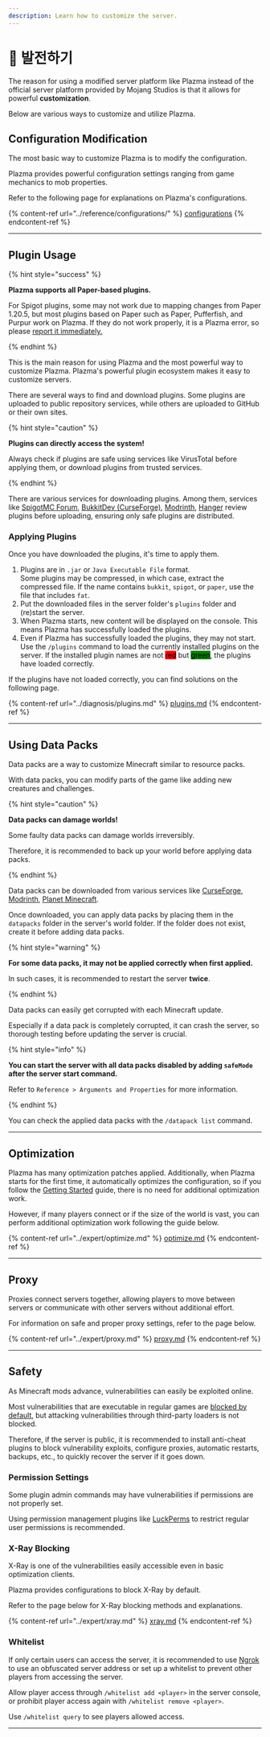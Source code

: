 ```yaml
---
description: Learn how to customize the server.
---
```


# 📶 발전하기

The reason for using a modified server platform like Plazma instead of the official server platform provided by Mojang Studios is that it allows for powerful **customization**.

Below are various ways to customize and utilize Plazma.

## Configuration Modification <a href="#id-1" id="id-1"></a>

The most basic way to customize Plazma is to modify the configuration.

Plazma provides powerful configuration settings ranging from game mechanics to mob properties.

Refer to the following page for explanations on Plazma's configurations.

{% content-ref url="../reference/configurations/" %}
[configurations](../reference/configurations/)
{% endcontent-ref %}

***

## Plugin Usage <a href="#id-2" id="id-2"></a>

{% hint style="success" %}

**Plazma supports all Paper-based plugins.**

For Spigot plugins, some may not work due to mapping changes from Paper 1.20.5,
but most plugins based on Paper such as Paper, Pufferfish, and Purpur work on Plazma.
If they do not work properly, it is a Plazma error, so please [report it immediately.](../diagnosis/plugins.md)

{% endhint %}

This is the main reason for using Plazma and the most powerful way to customize Plazma.
Plazma's powerful plugin ecosystem makes it easy to customize servers.

There are several ways to find and download plugins. Some plugins are uploaded to public repository services, while others are uploaded to GitHub or their own sites.

{% hint style="caution" %}

**Plugins can directly access the system!**

Always check if plugins are safe using services like VirusTotal before applying them,
or download plugins from trusted services.

{% endhint %}

There are various services for downloading plugins. Among them, services like [SpigotMC Forum](https://www.spigotmc.org/resources/), [BukkitDev (CurseForge)](https://dev.bukkit.org/bukkit-plugins), [Modrinth](https://modrinth.com/plugins), [Hanger](https://hangar.papermc.io/) review plugins before uploading, ensuring only safe plugins are distributed.

### Applying Plugins <a href="#id-2.1" id="id-2.1"></a>

Once you have downloaded the plugins, it's time to apply them.

1. Plugins are in `.jar` or `Java Executable File` format.\
   Some plugins may be compressed, in which case,
   extract the compressed file. If the name contains `bukkit`, `spigot`, or `paper`,
   use the file that includes `fat`.
2. Put the downloaded files in the server folder's `plugins` folder and (re)start the server.
3. When Plazma starts, new content will be displayed on the console.
   This means Plazma has successfully loaded the plugins.
4. Even if Plazma has successfully loaded the plugins, they may not start.
   Use the `/plugins` command to load the currently installed plugins on the server.
   If the installed plugin names are not <mark style="background-color:red;">red</mark> but <mark style="background-color:green;">green</mark>, the plugins have loaded correctly.

If the plugins have not loaded correctly, you can find solutions on the following page.

{% content-ref url="../diagnosis/plugins.md" %}
[plugins.md](../diagnosis/plugins.md)
{% endcontent-ref %}

***

## Using Data Packs <a href="#id-3" id="id-3"></a>

Data packs are a way to customize Minecraft similar to resource packs.

With data packs, you can modify parts of the game like adding new creatures and challenges.

{% hint style="caution" %}

**Data packs can damage worlds!**

Some faulty data packs can damage worlds irreversibly.

Therefore, it is recommended to back up your world before applying data packs.

{% endhint %}

Data packs can be downloaded from various services like [CurseForge](https://www.curseforge.com/minecraft/search?page=1\&pageSize=50\&sortBy=relevancy\&class=data-packs), [Modrinth](https://modrinth.com/datapacks), [Planet Minecraft](https://www.planetminecraft.com/data-packs).

Once downloaded, you can apply data packs by placing them in the `datapacks` folder in the server's world folder.
If the folder does not exist, create it before adding data packs.

{% hint style="warning" %}

**For some data packs, it may not be applied correctly when first applied.**

In such cases, it is recommended to restart the server **twice**.

{% endhint %}

Data packs can easily get corrupted with each Minecraft update.

Especially if a data pack is completely corrupted, it can crash the server,
so thorough testing before updating the server is crucial.

{% hint style="info" %}

**You can start the server with all data packs disabled by adding `safeMode` after the server start command.**

Refer to `Reference > Arguments and Properties` for more information.

{% endhint %}

You can check the applied data packs with the `/datapack list` command.

***

## Optimization <a href="#id-4" id="id-4"></a>

Plazma has many optimization patches applied. Additionally, when Plazma starts for the first time, it automatically optimizes the configuration, so if you follow the [Getting Started](./README.md) guide, there is no need for additional optimization work.

However, if many players connect or if the size of the world is vast, you can perform additional optimization work following the guide below.

{% content-ref url="../expert/optimize.md" %}
[optimize.md](../expert/optimize.md)
{% endcontent-ref %}

***

## Proxy <a href="#id-5" id="id-5"></a>

Proxies connect servers together, allowing players to move between servers or communicate with other servers without additional effort.

For information on safe and proper proxy settings, refer to the page below.

{% content-ref url="../expert/proxy.md" %}
[proxy.md](../expert/proxy.md)
{% endcontent-ref %}

***

## Safety <a href="#id-5" id="id-5"></a>

As Minecraft mods advance, vulnerabilities can easily be exploited online.

Most vulnerabilities that are executable in regular games are [blocked by default](#user-content-fn-4), but attacking vulnerabilities through third-party loaders is not blocked.

Therefore, if the server is public, it is recommended to install anti-cheat plugins to block vulnerability exploits, configure proxies, automatic restarts, backups, etc., to quickly recover the server if it goes down.

### Permission Settings <a href="#id-5.1" id="id-5.1"></a>

Some plugin admin commands may have vulnerabilities if permissions are not properly set.

Using permission management plugins like [LuckPerms](https://luckperms.net/) to restrict regular user permissions is recommended.

### X-Ray Blocking <a href="#id-5.2" id="id-5.2"></a>

X-Ray is one of the vulnerabilities easily accessible even in basic optimization clients.

Plazma provides configurations to block X-Ray by default.

Refer to the page below for X-Ray blocking methods and explanations.

{% content-ref url="../expert/xray.md" %}
[xray.md](../expert/xray.md)
{% endcontent-ref %}

### Whitelist <a href="#id-5.3" id="id-5.3"></a>

If only certain users can access the server, it is recommended to use [Ngrok](./README.md#id-6.2) to use an obfuscated server address or set up a whitelist to prevent other players from accessing the server.

Allow player access through `/whitelist add <player>` in the server console, or prohibit player access again with `/whitelist remove <player>`.

Use `/whitelist query` to see players allowed access.

***

[^1]: Or with Minecraft: Bedrock Edition's add-ons.

[^2]: Adding new creatures and more.

[^3]: Commonly referred to as 'hacks'.

[^4]: If the configuration is not optimized, if Plazma is outdated, or if newly discovered vulnerabilities are present, they may not be blocked.

[^5]: Players connect to the server through the Ngrok proxy server, and the Ngrok address issued with each restart will change.
